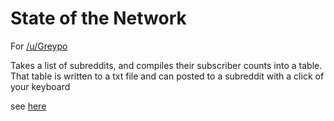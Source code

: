 State of the Network
==========

For [/u/Greypo](http://reddit.com/u/greypo)

Takes a list of subreddits, and compiles their subscriber counts into a table. That table is written to a txt file and can posted to a subreddit with a click of your keyboard

see [here](http://www.reddit.com/r/GoldTesting/comments/2l1ybo/stateofthenetwork_november_02_2014_094729_utc/)